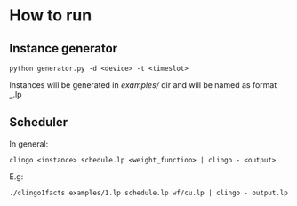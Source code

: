 # How to run

## Instance generator

```
python generator.py -d <device> -t <timeslot>
```

Instances will be generated in *examples/* dir and will be named as format <device>_<timeslot>.lp

## Scheduler

In general:

```
clingo <instance> schedule.lp <weight_function> | clingo - <output>
```

E.g:

```
./clingo1facts examples/1.lp schedule.lp wf/cu.lp | clingo - output.lp
```